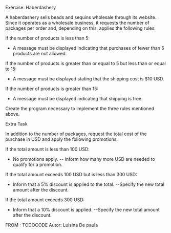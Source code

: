 Exercise: Haberdashery

A haberdashery sells beads and sequins wholesale through its website.
Since it operates as a wholesale business, it requests the number of packages per order and,
depending on this, applies the following rules:

If the number of products is less than 5:
- A message must be displayed indicating that purchases of fewer than 5 products are not allowed.

If the number of products is greater than or equal to 5 but less than or equal to 15:
- A message must be displayed stating that the shipping cost is $10 USD.

If the number of products is greater than 15:
- A message must be displayed indicating that shipping is free.

Create the program necessary to implement the three rules mentioned above.



Extra Task

In addition to the number of packages,
 request the total cost of the purchase in USD and apply the following promotions:

If the total amount is less than 100 USD:
 - No promotions apply.
 -- Inform how many more USD are needed to qualify for a promotion.

If the total amount exceeds 100 USD but is less than 300 USD:
- Inform that a 5% discount is applied to the total.
 --Specify the new total amount after the discount.

If the total amount exceeds 300 USD:
 - Inform that a 10% discount is applied.
 --Specify the new total amount after the discount.



FROM : TODOCODE
Autor:  Luisina De paula
